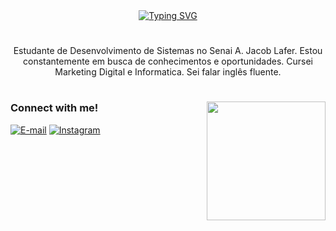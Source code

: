 <div align="center">
  <a href="https://git.io/typing-svg">
    <img src="https://readme-typing-svg.demolab.com?font=Fira+Code&weight=500&size=22&pause=1000&color=FF84C6&center=true&vCenter=true&random=false&width=524&lines=%E2%8A%B9+Welcome+to+my+profile!+%CB%99%E1%B5%95%CB%99+%E2%8A%B9+" alt="Typing SVG">
  </a>
</div>

<img align="center" alt="" src="./src/header-gif.gif">


#

<p align="center">Estudante de Desenvolvimento de Sistemas no Senai A. Jacob Lafer. Estou constantemente em busca de conhecimentos e oportunidades. Cursei Marketing Digital e Informatica. Sei falar inglês fluente.
  
#

<img align="right" alt="" height="190px" src="./src/study.gif">

<h3 align="left">Connect with me!</h3>

[![E-mail](https://img.shields.io/badge/-Email-000?style=for-the-badge&logo=microsoft-outlook&logoColor=FF84C6&color:FFF)](mailto:gabrielly.alves39510@gmail.com)
[![Instagram](https://img.shields.io/badge/-Instagram-000?style=for-the-badge&logo=instagram&logoColor=FF84C6&color:FFF)](https://www.instagram.com/gabbeluvv/)




